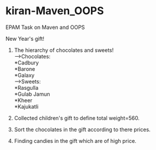 # kiran-Maven_OOPS
EPAM Task on Maven and OOPS

New Year's gift!<br />
1) The hierarchy of chocolates and sweets!<br />
-->Chocolates:<br />
    *Cadbury<br />
    *Barone<br />
    *Galaxy<br />
-->Sweets:<br />
  *Rasgulla<br />
  *Gulab Jamun<br />
  *Kheer<br />
  *Kajukatli<br />

2) Collected children's gift to define total weight=560.<br />
3) Sort the chocolates in the gift according to there prices.<br />
4) Finding candies in the gift which are of high price.<br />
 
